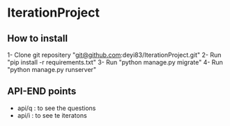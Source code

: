 # IterationProject

## How to install

1- Clone git repositery "git@github.com:deyi83/IterationProject.git"
2- Run "pip install -r requirements.txt"
3- Run "python manage.py migrate"
4- Run "python manage.py runserver"


## API-END points

- api/q : to see the questions
- api/i : to see te iteratons


